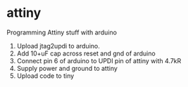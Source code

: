 # attiny
Programming Attiny stuff with arduino

1. Upload jtag2updi to arduino.
2. Add 10+uF cap across reset and gnd of arduino
3. Connect pin 6 of arduino to UPDI pin of attiny with 4.7kR
4. Supply power and ground to attiny
5. Upload code to tiny

